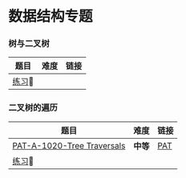 # 数据结构专题

### 树与二叉树

| 题目                                                    | 难度 | 链接 |
| ------------------------------------------------------- | ---- | ---- |
| [练习](http://codeup.cn/contest.php?cid=100000610):bus: |      |      |



### 二叉树的遍历

| 题目                                                    | 难度     | 链接                                                         |
| ------------------------------------------------------- | -------- | ------------------------------------------------------------ |
| [PAT-A-1020-Tree Traversals](Code/PAT-A-1020.cpp)       | **中等** | [PAT](https://pintia.cn/problem-sets/994805342720868352/problems/994805485033603072) |
| [练习](http://codeup.cn/contest.php?cid=100000611):bus: |          |                                                              |



